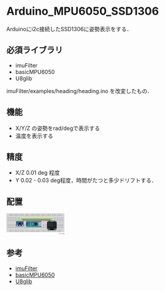 # Arduino_MPU6050_SSD1306

Arduinoにi2c接続したSSD1306に姿勢表示をする．

## 必須ライブラリ

* imuFilter
* basicMPU6050
* U8glib

imuFilter/examples/heading/heading.ino を改変したもの．

## 機能
- X/Y/Z の姿勢をrad/degで表示する
- 温度を表示する

## 精度

- X/Z 0.01 deg 程度
- Y 0.02 - 0.03 deg程度，時間がたつと多少ドリフトする．

## 配置

<img src = "arduino_ssd1306_mpu6050.png" width = "30%"></img>  

## 参考

- [imuFilter](https://github.com/RCmags/imuFilter)
- [basicMPU6050](https://github.com/RCmags/basicMPU6050)
- [U8glib](https://github.com/olikraus/u8glib)
